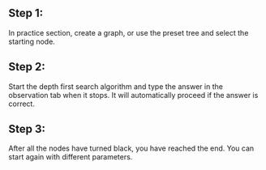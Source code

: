 ## Step 1:
In practice section, create a graph, or use the preset tree and select the starting node.
## Step 2:
Start the depth first search algorithm and type the answer in the observation tab when it stops. It will automatically proceed if the answer is correct.
## Step 3:
After all the nodes have turned black, you have reached the end. You can start again with different parameters.

